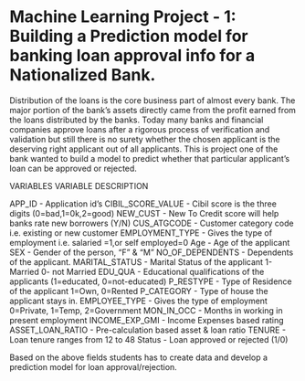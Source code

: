 # Machine Learning Project - 1: Building a Prediction model for banking loan approval info for a Nationalized Bank.

Distribution of the loans is the core business part of almost every bank. The major portion of the bank’s assets directly came from the profit earned from the loans distributed by the banks. Today many banks and financial companies approve loans after a rigorous process of verification and validation but still there is no surety whether the chosen applicant is the deserving right applicant out of all applicants. This is project one of the bank wanted to build a model to predict whether that particular applicant’s loan can be approved or rejected.

VARIABLES	VARIABLE DESCRIPTION

  APP_ID              -  Application id’s
  CIBIL_SCORE_VALUE 	-  Cibil score is the three digits  (0=bad,1=0k,2=good)
  NEW_CUST	          -  New To Credit score will help banks rate new borrowers (Y/N)
  CUS_ATGCODE         -  Customer category code i.e. existing or new customer
  EMPLOYMENT_TYPE     -  Gives the type of employment i.e. salaried =1,or self employed=0
  Age                 -  Age of the applicant
  SEX  	              -  Gender of the person, “F” & “M”
  NO_OF_DEPENDENTS    -  Dependents of the applicant.
  MARITAL_STATUS      -  Marital Status of the applicant 1-Married 0- not Married
  EDU_QUA	            -  Educational qualifications of the applicants (1=educated, 0=not-educated)
  P_RESTYPE 	        -  Type of Residence of the applicant 1=Own, 0=Rented
  P_CATEGORY	        -  Type of house the applicant stays in.
  EMPLOYEE_TYPE 	    -  Gives the type of employment 0=Private, 1=Temp, 2=Government
  MON_IN_OCC 	        -  Months in working in present employment
  INCOME_EXP_GMI	    -  Income Expenses based rating
  ASSET_LOAN_RATIO	  -  Pre-calculation based asset & loan ratio
  TENURE 	            -  Loan tenure ranges from 12 to 48
  Status	            -  Loan approved or rejected (1/0)

   Based on the above fields students has to create data and develop a prediction model for loan approval/rejection.
